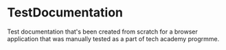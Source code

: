 # TestDocumentation
Test documentation that's been created from scratch for a browser application that was manually tested as a part of tech academy progrmme.
